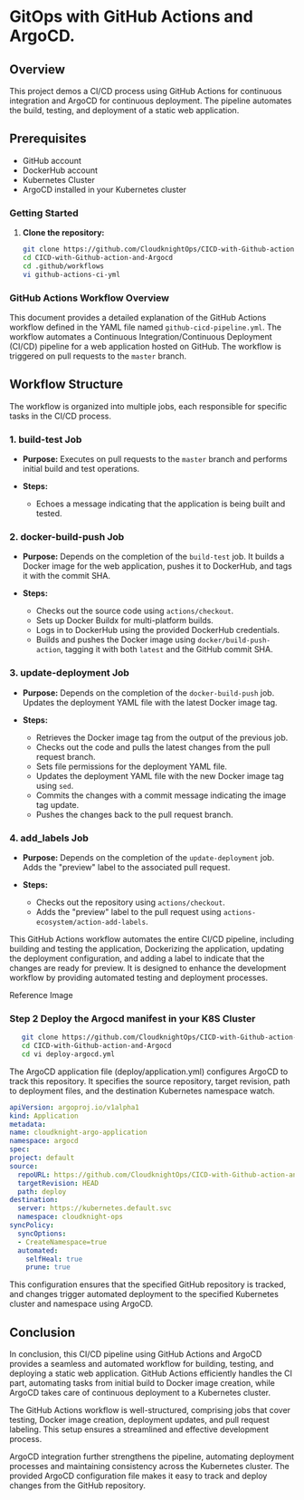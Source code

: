 
# GitOps with GitHub Actions and ArgoCD.

## Overview

This project demos a CI/CD process using GitHub Actions for continuous integration and ArgoCD for continuous deployment. The pipeline automates the build, testing, and deployment of a static web application.

## Prerequisites

- GitHub account
- DockerHub account
- Kubernetes Cluster
- ArgoCD installed in your Kubernetes cluster

### Getting Started

1. **Clone the repository:**

   ```bash
   git clone https://github.com/CloudknightOps/CICD-with-Github-action-and-Argocd.git
   cd CICD-with-Github-action-and-Argocd
   cd .github/workflows
   vi github-actions-ci-yml 


### GitHub Actions Workflow Overview

This document provides a detailed explanation of the GitHub Actions workflow defined in the YAML file named `github-cicd-pipeline.yml`. The workflow automates a Continuous Integration/Continuous Deployment (CI/CD) pipeline for a web application hosted on GitHub. The workflow is triggered on pull requests to the `master` branch.

## Workflow Structure

The workflow is organized into multiple jobs, each responsible for specific tasks in the CI/CD process.

### 1. **build-test Job**

- **Purpose:** Executes on pull requests to the `master` branch and performs initial build and test operations.

- **Steps:**
  - Echoes a message indicating that the application is being built and tested.

### 2. **docker-build-push Job**

- **Purpose:** Depends on the completion of the `build-test` job. It builds a Docker image for the web application, pushes it to DockerHub, and tags it with the commit SHA.

- **Steps:**
  - Checks out the source code using `actions/checkout`.
  - Sets up Docker Buildx for multi-platform builds.
  - Logs in to DockerHub using the provided DockerHub credentials.
  - Builds and pushes the Docker image using `docker/build-push-action`, tagging it with both `latest` and the GitHub commit SHA.

### 3. **update-deployment Job**

- **Purpose:** Depends on the completion of the `docker-build-push` job. Updates the deployment YAML file with the latest Docker image tag.

- **Steps:**
  - Retrieves the Docker image tag from the output of the previous job.
  - Checks out the code and pulls the latest changes from the pull request branch.
  - Sets file permissions for the deployment YAML file.
  - Updates the deployment YAML file with the new Docker image tag using `sed`.
  - Commits the changes with a commit message indicating the image tag update.
  - Pushes the changes back to the pull request branch.

### 4. **add_labels Job**

- **Purpose:** Depends on the completion of the `update-deployment` job. Adds the "preview" label to the associated pull request.

- **Steps:**
  - Checks out the repository using `actions/checkout`.
  - Adds the "preview" label to the pull request using `actions-ecosystem/action-add-labels`.

This GitHub Actions workflow automates the entire CI/CD pipeline, including building and testing the application, Dockerizing the application, updating the deployment configuration, and adding a label to indicate that the changes are ready for preview. It is designed to enhance the development workflow by providing automated testing and deployment processes.


Reference Image 

### Step 2 Deploy the Argocd manifest in your K8S Cluster 

```bash
   git clone https://github.com/CloudknightOps/CICD-with-Github-action-and-Argocd.git
   cd CICD-with-Github-action-and-Argocd
   cd vi deploy-argocd.yml 
```

The ArgoCD application file (deploy/application.yml) configures ArgoCD to track this repository. It specifies the source repository, target revision, path to deployment files, and the destination Kubernetes namespace watch.

  ```yaml
apiVersion: argoproj.io/v1alpha1
kind: Application
metadata:
  name: cloudknight-argo-application
  namespace: argocd 
spec:
  project: default
  source:
    repoURL: https://github.com/CloudknightOps/CICD-with-Github-action-and-Argocd
    targetRevision: HEAD
    path: deploy
  destination:
    server: https://kubernetes.default.svc
    namespace: cloudknight-ops
  syncPolicy:
    syncOptions:
    - CreateNamespace=true
    automated:
      selfHeal: true
      prune: true
```
This configuration ensures that the specified GitHub repository is tracked, and changes trigger automated deployment to the specified Kubernetes cluster and namespace using ArgoCD.


## Conclusion 

In conclusion, this CI/CD pipeline using GitHub Actions and ArgoCD provides a seamless and automated workflow for building, testing, and deploying a static web application. GitHub Actions efficiently handles the CI part, automating tasks from initial build to Docker image creation, while ArgoCD takes care of continuous deployment to a Kubernetes cluster.

The GitHub Actions workflow is well-structured, comprising jobs that cover testing, Docker image creation, deployment updates, and pull request labeling. This setup ensures a streamlined and effective development process.

ArgoCD integration further strengthens the pipeline, automating deployment processes and maintaining consistency across the Kubernetes cluster. The provided ArgoCD configuration file makes it easy to track and deploy changes from the GitHub repository.





